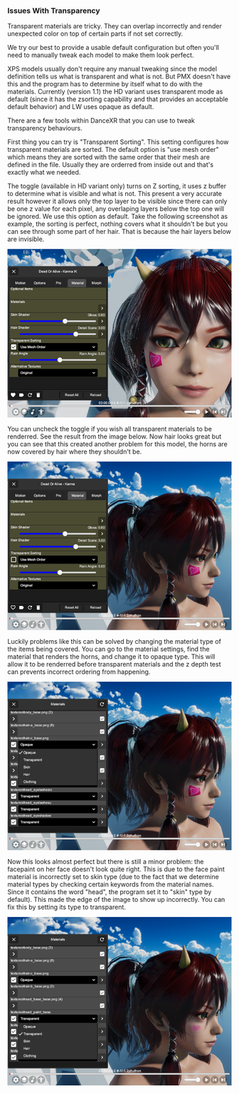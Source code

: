 ### Issues With Transparency

Transparent materials are tricky. They can overlap incorrectly and render unexpected color on top of certain parts if not set correctly. 

We try our best to provide a usable default configuration but often you'll need to manually tweak each model to make them look perfect.

XPS models usually don't require any manual tweaking since the model definition tells us what is transparent and what is not. But PMX doesn't have this and the program has to determine by itself what to do with the materials. Currently (version 1.1) the HD variant uses transparent mode as default (since it has the zsorting capability and that provides an acceptable default behavior) and LW uses opaque as default. 

There are a few tools within DanceXR that you can use to tweak transparency behaviours.

First thing you can try is "Transparent Sorting". This setting configures how transparent materials are sorted. The default option is "use mesh order" which means they are sorted with the same order that their mesh are defined in the file. Usually they are orderred from inside out and that's exactly what we needed.  

The toggle (available in HD variant only) turns on Z sorting, it uses z buffer to determine what is visible and what is not. This present a very accurate result however it allows only the top layer to be visible since there can only be one z value for each pixel, any overlaping layers below the top one will be ignored. We use this option as default. Take the following screenshot as example, the sorting is perfect, nothing covers what it shouldn't be but you can see through some part of her hair. That is because the hair layers below are invisible.  

![Z Sorting On](/dancexr/zsorting_on.png)

You can uncheck the toggle if you wish all transparent materials to be renderred. See the result from the image below. Now hair looks great but you can see that this created another problem for this model, the horns are now covered by hair where they shouldn't be. 

![Z Sorting Off](/dancexr/zsorting_off.png)

Luckily problems like this can be solved by changing the material type of the items being covered. You can go to the material settings, find the material that renders the horns, and change it to opaque type. This will allow it to be renderred before transparent materials and the z depth test can prevents incorrect ordering from happening.  

![Set Opaque Type](/dancexr/type_opaque.png)

Now this looks almost perfect but there is still a minor problem: the facepaint on her face doesn't look quite right. This is due to the face paint material is incorrectly set to skin type (due to the fact that we determine material types by checking certain keywords from the material names. Since it contains the word "head", the program set it to "skin" type by default). This made the edge of the image to show up incorrectly. You can fix this by setting its type to transparent.

![Set Transparent Type](/dancexr/type_transparent.png)

